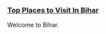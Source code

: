 <a href="https://bihartourism.netlify.app/"><h3> Top Places to Visit In Bihar</h3></a>
Welcome to Bihar. 
